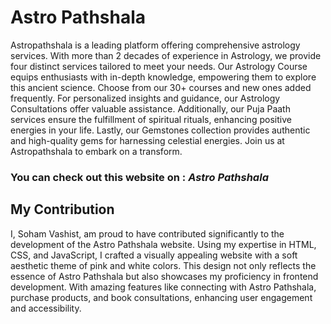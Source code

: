<h1><b>Astro Pathshala </h1></b>
Astropathshala is a leading platform offering comprehensive astrology services. With more than 2 decades of experience in Astrology, we provide four distinct services tailored to meet your needs. Our Astrology Course equips enthusiasts with in-depth knowledge, empowering them to explore this ancient science. Choose from our 30+ courses and new ones added frequently. For personalized insights and guidance, our Astrology Consultations offer valuable assistance. Additionally, our Puja Paath services ensure the fulfillment of spiritual rituals, enhancing positive energies in your life. Lastly, our Gemstones collection provides authentic and high-quality gems for harnessing celestial energies. Join us at Astropathshala to embark on a transform.
<h3>You can check out this website on : <I><a href:"https://sohamv8.github.io/Astro-Pathshala/">Astro Pathshala</i></h3>
<h2>My Contribution </h2>
I, Soham Vashist, am proud to have contributed significantly to the development of the Astro Pathshala website. Using my expertise in HTML, CSS, and JavaScript, I crafted a visually appealing website with a soft aesthetic theme of pink and white colors. This design not only reflects the essence of Astro Pathshala but also showcases my proficiency in frontend development. With amazing features like connecting with Astro Pathshala, purchase products, and book consultations, enhancing user engagement and accessibility.
